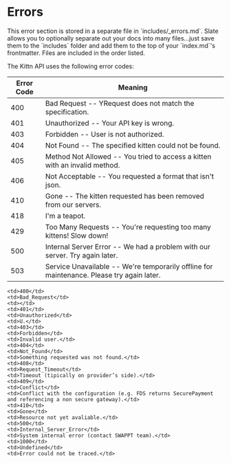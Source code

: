 # Errors

<aside class="notice">This error section is stored in a separate file in `includes/_errors.md`. Slate allows you to optionally separate out your docs into many files...just save them to the `includes` folder and add them to the top of your `index.md`'s frontmatter. Files are included in the order listed.</aside>

The Kittn API uses the following error codes:


Error Code | Meaning
---------- | -------
400 | Bad Request -- YRequest does not match the specification.
401 | Unauthorized -- Your API key is wrong.
403 | Forbidden -- User is not authorized.
404 | Not Found -- The specified kitten could not be found.
405 | Method Not Allowed -- You tried to access a kitten with an invalid method.
406 | Not Acceptable -- You requested a format that isn't json.
410 | Gone -- The kitten requested has been removed from our servers.
418 | I'm a teapot.
429 | Too Many Requests -- You're requesting too many kittens! Slow down!
500 | Internal Server Error -- We had a problem with our server. Try again later.
503 | Service Unavailable -- We're temporarily offline for maintenance. Please try again later.

    <td>400</td>
    <td>Bad_Request</td>
    <td></td>
    <td>401</td>
    <td>Unauthorized</td>
    <td>U.</td>
    <td>403</td>
    <td>Forbidden</td>
    <td>Invalid user.</td>
    <td>404</td>
    <td>Not_Found</td>
    <td>Something requested was not found.</td>
    <td>408</td>
    <td>Request_Timeout</td>
    <td>Timeout (tipically on provider’s side).</td>
    <td>409</td>
    <td>Conflict</td>
    <td>Conflict with the configuration (e.g. FDS returns SecurePayment and referencing a non secure gateway).</td>
    <td>410</td>
    <td>Gone</td>
    <td>Resource not yet avaliable.</td>
    <td>500</td>
    <td>Internal_Server_Error</td>
    <td>System internal error (contact SWAPPT team).</td>
    <td>1000</td>
    <td>Undefined</td>
    <td>Error could not be traced.</td>